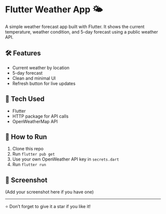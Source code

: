 # Flutter Weather App 🌤️

A simple weather forecast app built with Flutter.
It shows the current temperature, weather condition, and 5-day forecast using a public weather API.

## 🛠️ Features
- Current weather by location
- 5-day forecast
- Clean and minimal UI
- Refresh button for live updates

## 📱 Tech Used
- Flutter
- HTTP package for API calls
- OpenWeatherMap API

## 🚀 How to Run
1. Clone this repo
2. Run `flutter pub get`
3. Use your own OpenWeather API key in `secrets.dart`
4. Run `flutter run`

## 📸 Screenshot
(Add your screenshot here if you have one)

---

⭐ Don’t forget to give it a star if you like it!
